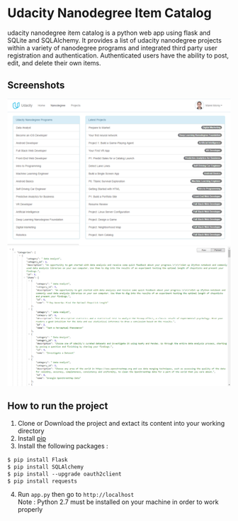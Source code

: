 # Udacity Nanodegree Item Catalog
udacity nanodegree item catalog is a python web app using flask and SQLite and SQLAlchemy. It provides a list of udacity nanodegree projects within a variety of nanodegree programs and integrated third party user registration and authentication. Authenticated users have the ability to post, edit, and delete their own items.
## Screenshots
![Udacity Nanodegree Item Catalog Marei Morsy](https://github.com/mareimorsy/udacity-nanodegree-item-catalog/blob/master/static/images/Screenshot.png)
![Udacity Item Catalog JSON API Marei Morsy](https://github.com/mareimorsy/udacity-nanodegree-item-catalog/blob/master/static/images/Screenshot_api.png)
## How to run the project
1. Clone or Download the project and extact its content into your working directory
2. Install [pip](https://pip.pypa.io/en/stable/installing/#installation)
3. Install the following packages :
```
$ pip install Flask
$ pip install SQLAlchemy
$ pip install --upgrade oauth2client
$ pip install requests
```
4. Run `app.py` then go to `http://localhost`<br>
Note : Python 2.7 must be installed on your machine in order to work properly
